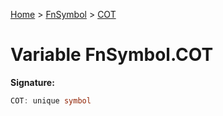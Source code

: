 [Home](../../../index.md) &gt; [FnSymbol](../../fnsymbol.md) &gt; [COT](./cot.md)

# Variable FnSymbol.COT


<b>Signature:</b>

```typescript
COT: unique symbol
```
